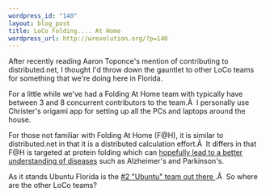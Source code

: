 ```yaml
--- 
wordpress_id: "140"
layout: blog_post
title: LoCo Folding.... At Home
wordpress_url: http://wrevolution.org/?p=140
---
```

After recently reading Aaron Toponce's mention of contributing to distributed.net, I thought I'd throw down the gauntlet to other LoCo teams for something that we're doing here in Florida.

For a little while we've had a Folding At Home team with typically have between 3 and 8 concurrent contributors to the team.Â  I personally use Christer's origami app for setting up all the PCs and laptops around the house.

For those not familiar with Folding At Home (F@H), it is similar to distributed.net in that it is a distributed calculation effort.Â  It differs in that F@H is targeted at protein folding which can <a href="http://folding.stanford.edu">hopefully lead to a better understanding of diseases</a> such as Alzheimer's and Parkinson's.

As it stands Ubuntu Florida is the <a href="http://kakaostats.com/index.php?col=3&amp;search=ubuntu">#2 "Ubuntu" team out there </a>.Â  So where are the other LoCo teams?
